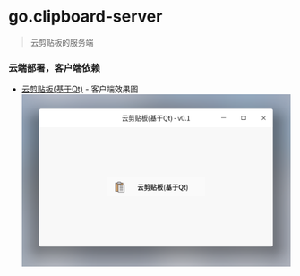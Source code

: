 # go.clipboard-server

> 云剪贴板的服务端

### 云端部署，客户端依赖

- [云剪贴板(基于Qt)][clipboard-client] - 客户端效果图\
    ![](screenshots/20220610173439.png)  


[clipboard-client]: https://gitee.com/zinface/qt.qgo-clipboard-client